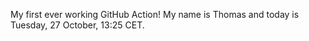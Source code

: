 My first ever working GitHub Action!
My name is Thomas and today is Tuesday, 27 October, 13:25 CET. 
